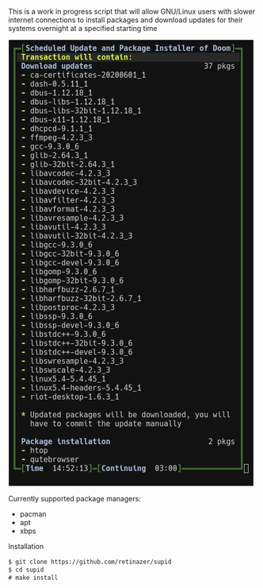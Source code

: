 This is a work in progress script that will allow GNU/Linux users with slower internet connections to install packages and download updates for their systems overnight at a specified starting time

![SUPID](screen01.jpg)

Currently supported package managers:
- pacman
- apt
- xbps

Installation
```
$ git clone https://github.com/retinazer/supid
$ cd supid
# make install
```
